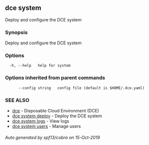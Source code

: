 ## dce system

Deploy and configure the DCE system

### Synopsis

Deploy and configure the DCE system

### Options

```
  -h, --help   help for system
```

### Options inherited from parent commands

```
      --config string   config file (default is $HOME/.dce.yaml)
```

### SEE ALSO

* [dce](dce.md)	 - Disposable Cloud Environment (DCE)
* [dce system deploy](dce_system_deploy.md)	 - Deploy the DCE system
* [dce system logs](dce_system_logs.md)	 - View logs
* [dce system users](dce_system_users.md)	 - Manage users

###### Auto generated by spf13/cobra on 15-Oct-2019
